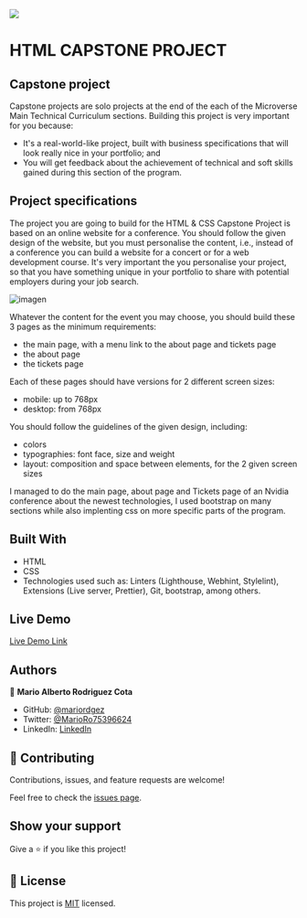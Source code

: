 ![](https://img.shields.io/badge/Microverse-blueviolet)

# HTML CAPSTONE PROJECT

## Capstone project

Capstone projects are solo projects at the end of the each of the Microverse Main Technical Curriculum sections. Building this project is very important for you because:

- It's a real-world-like project, built with business specifications that will look really nice in your portfolio; and
- You will get feedback about the achievement of technical and soft skills gained during this section of the program.

## Project specifications

The project you are going to build for the HTML & CSS Capstone Project is based on an online website for a conference. You should follow the given design of the website, but you must personalise the content, i.e., instead of a conference you can build a website for a concert or for a web development course. It's very important the you personalise your project, so that you have something unique in your portfolio to share with potential employers during your job search.

![imagen](https://user-images.githubusercontent.com/78693143/114793383-e2530180-9d4f-11eb-9f62-6c2f4298d26f.png)

Whatever the content for the event you may choose, you should build these 3 pages as the minimum requirements:

- the main page, with a menu link to the about page and tickets page
- the about page
- the tickets page

 

Each of these pages should have versions for 2 different screen sizes: 

- mobile: up to 768px
- desktop: from 768px

You should follow the guidelines of the given design, including:

- colors
- typographies: font face, size and weight
- layout: composition and space between elements, for the 2 given screen sizes

I managed to do the main page, about page and Tickets page of an Nvidia conference about the newest technologies,
I used bootstrap on many sections while also implenting css on more specific parts of the program.

## Built With

- HTML
- CSS
- Technologies used such as: Linters (Lighthouse, Webhint, Stylelint), Extensions (Live server, Prettier), Git, bootstrap, among others.

## Live Demo

[Live Demo Link](https://mariordgez.github.io/HTML-Capstone-Project/)


## Authors

👤 **Mario Alberto Rodriguez Cota**

- GitHub: [@mariordgez](https://github.com/mariordgez)
- Twitter: [@MarioRo75396624](https://twitter.com/MarioRo75396624)
- LinkedIn: [LinkedIn](https://linkedin.com/in/mario-alberto-rodriguez-cota-a2860a205)



## 🤝 Contributing

Contributions, issues, and feature requests are welcome!

Feel free to check the [issues page](https://github.com/mariordgez/Project_1_HTML/issues).

## Show your support

Give a ⭐️ if you like this project!


## 📝 License

This project is [MIT](https://github.com/mariordgez/Project_1_HTML/blob/project-1-microverse/mit.md) licensed.
